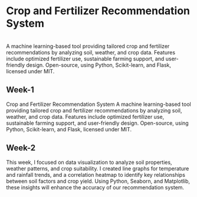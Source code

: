 <h1><b>Crop and Fertilizer Recommendation System</b></h2> <br>A machine learning-based tool providing tailored crop and fertilizer recommendations by analyzing soil, weather, and crop data. Features include optimized fertilizer use, sustainable farming support, and user-friendly design. Open-source, using Python, Scikit-learn, and Flask, licensed under MIT.

<h2>Week-1</h2>
Crop and Fertilizer Recommendation System A machine learning-based tool providing tailored crop and fertilizer recommendations by analyzing soil, weather, and crop data. Features include optimized fertilizer use, sustainable farming support, and user-friendly design. Open-source, using Python, Scikit-learn, and Flask, licensed under MIT.

<h2>Week-2</h2>
This week, I focused on data visualization to analyze soil properties, weather patterns, and crop suitability. I created line graphs for temperature and rainfall trends, and a correlation heatmap to identify key relationships between soil factors and crop yield. Using Python, Seaborn, and Matplotlib, these insights will enhance the accuracy of our recommendation system.